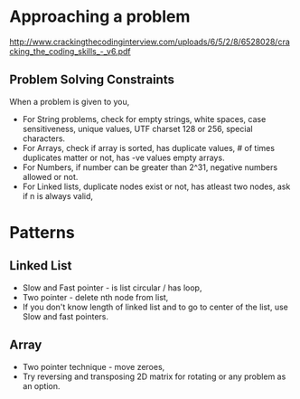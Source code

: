 # Approaching a problem
http://www.crackingthecodinginterview.com/uploads/6/5/2/8/6528028/cracking_the_coding_skills_-_v6.pdf

## Problem Solving Constraints
When a problem is given to you,
* For String problems, check for empty strings, white spaces, case sensitiveness, unique values, UTF charset 128 or 256, special characters.
* For Arrays, check if array is sorted, has duplicate values, # of times duplicates matter or not, has -ve values empty arrays.
* For Numbers, if number can be greater than 2^31, negative numbers allowed or not.
* For Linked lists, duplicate nodes exist or not, has atleast two nodes, ask if n is always valid,

# Patterns

## Linked List
* Slow and Fast pointer - is list circular / has loop,
* Two pointer - delete nth node from list,
* If you don't know length of linked list and to go to center of the list, use Slow and fast pointers.

## Array
* Two pointer technique - move zeroes, 
* Try reversing and transposing 2D matrix for rotating or any problem as an option.
